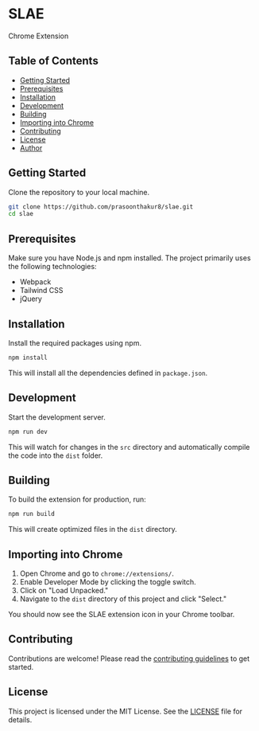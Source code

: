 # SLAE

Chrome Extension

## Table of Contents

- [Getting Started](#getting-started)
- [Prerequisites](#prerequisites)
- [Installation](#installation)
- [Development](#development)
- [Building](#building)
- [Importing into Chrome](#importing-into-chrome)
- [Contributing](#contributing)
- [License](#license)
- [Author](#author)

## Getting Started

Clone the repository to your local machine.

```bash
git clone https://github.com/prasoonthakur8/slae.git
cd slae
```

## Prerequisites

Make sure you have Node.js and npm installed. The project primarily uses the following technologies:

- Webpack
- Tailwind CSS
- jQuery

## Installation

Install the required packages using npm.

```bash
npm install
```

This will install all the dependencies defined in `package.json`.

## Development

Start the development server.

```bash
npm run dev
```

This will watch for changes in the `src` directory and automatically compile the code into the `dist` folder.

## Building

To build the extension for production, run:

```bash
npm run build
```

This will create optimized files in the `dist` directory.

## Importing into Chrome

1. Open Chrome and go to `chrome://extensions/`.
2. Enable Developer Mode by clicking the toggle switch.
3. Click on "Load Unpacked."
4. Navigate to the `dist` directory of this project and click "Select."

You should now see the SLAE extension icon in your Chrome toolbar.

## Contributing

Contributions are welcome! Please read the [contributing guidelines](CONTRIBUTING.md) to get started.

## License

This project is licensed under the MIT License. See the [LICENSE](LICENSE.md) file for details.
 
